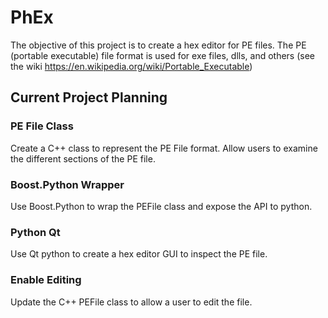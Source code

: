 # **PhEx**

The objective of this project is to create a hex editor for
PE files. The PE (portable executable) file format is used
for exe files, dlls, and others (see the wiki https://en.wikipedia.org/wiki/Portable_Executable)

## Current Project Planning
### PE File Class
Create a C++ class to represent the PE File format. Allow users to
examine the different sections of the PE file.
### Boost.Python Wrapper
Use Boost.Python to wrap the PEFile class and expose
the API to python.
### Python Qt
Use Qt python to create a hex editor GUI to inspect the PE file.
### Enable Editing
Update the C++ PEFile class to allow a user to edit the file.
